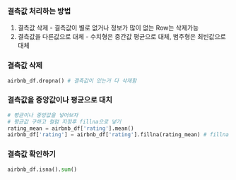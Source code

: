 ### 결측값 처리하는 방법
1. 결측값 삭제 - 결측값이 별로 없거나 정보가 많이 없는 Row는 삭제가능 
2. 결측값을 다른값으로 대체 - 수치형은 중간값 평균으로 대체, 범주형은 최빈값으로 대체
### 결측값 삭제
```python
airbnb_df.dropna() # 결측값이 있는거 다 삭제함
```

### 결측값을 중앙값이나 평균으로 대치
```python
# 평균이나 중앙값을 넣어보자
# 평균값 구하고 컬럼 지정후 fillna으로 넣기 
rating_mean = airbnb_df['rating'].mean()
airbnb_df['rating'] = airbnb_df['rating'].fillna(rating_mean) # fillna 결측값을 채워줄게
```


### 결측값 확인하기

```python
airbnb_df.isna().sum()
```
